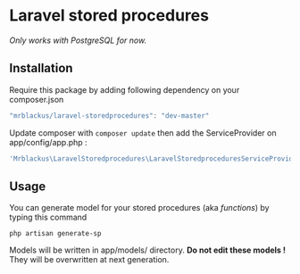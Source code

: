 # Laravel stored procedures
*Only works with PostgreSQL for now.*

## Installation
Require this package by adding following dependency on your composer.json
```javascript
"mrblackus/laravel-storedprocedures": "dev-master"
```

Update composer with `composer update` then add the ServiceProvider on app/config/app.php :
```php
'Mrblackus\LaravelStoredprocedures\LaravelStoredproceduresServiceProvider'
```

## Usage
You can generate model for your stored procedures (aka *functions*) by typing this command
```
php artisan generate-sp
```
Models will be written in app/models/ directory. **Do not edit these models !** They will be overwritten at next generation.